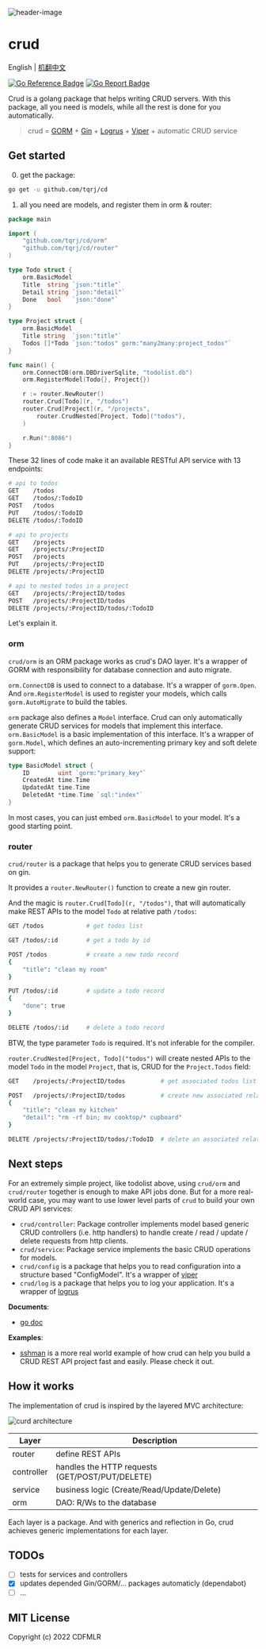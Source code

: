 ![header-image](img/header-image.png)

# crud

English | [机翻中文](README-zh_CN.md)

[![Go Reference Badge](https://pkg.go.dev/badge/github.com/tqrj/cd.svg)](https://pkg.go.dev/github.com/tqrj/cd) [![Go Report Badge](https://goreportcard.com/badge/github.com/tqrj/cd)](https://goreportcard.com/report/github.com/tqrj/cd)

Crud is a golang package that helps writing CRUD servers.
With this package, all you need is models,
while all the rest is done for you automatically.

> crud = [GORM](https://github.com/go-gorm/gorm) +
> [Gin](https://github.com/gin-gonic/gin) +
> [Logrus](https://github.com/sirupsen/logrus) +
> [Viper](https://github.com/spf13/viper) + 
> automatic CRUD service

## Get started

0. get the package:

```sh
go get -u github.com/tqrj/cd
```

1. all you need are models, and register them in orm & router:

```go
package main

import (
	"github.com/tqrj/cd/orm"
	"github.com/tqrj/cd/router"
)

type Todo struct {
	orm.BasicModel
	Title  string `json:"title"`
	Detail string `json:"detail"`
	Done   bool   `json:"done"`
}

type Project struct {
	orm.BasicModel
	Title string  `json:"title"`
	Todos []*Todo `json:"todos" gorm:"many2many:project_todos"`
}

func main() {
	orm.ConnectDB(orm.DBDriverSqlite, "todolist.db")
	orm.RegisterModel(Todo{}, Project{})

	r := router.NewRouter()
	router.Crud[Todo](r, "/todos")
	router.Crud[Project](r, "/projects",
		router.CrudNested[Project, Todo]("todos"),
	)

	r.Run(":8086")
}
```

These 32 lines of code make it an available RESTful API service with 13
endpoints:

```sh
# api to todos
GET    /todos
GET    /todos/:TodoID
POST   /todos
PUT    /todos/:TodoID
DELETE /todos/:TodoID

# api to projects
GET    /projects
GET    /projects/:ProjectID
POST   /projects
PUT    /projects/:ProjectID
DELETE /projects/:ProjectID

# api to nested todos in a project
GET    /projects/:ProjectID/todos
POST   /projects/:ProjectID/todos
DELETE /projects/:ProjectID/todos/:TodoID
```

Let's explain it.

### orm

`crud/orm` is an ORM package works as crud's DAO layer. It's a wrapper of GORM
with responsibility for database connection and auto migrate.

`orm.ConnectDB` is used to connect to a database. It's a wrapper of `gorm.Open`.
And `orm.RegisterModel` is used to register your models, which
calls `gorm.AutoMigrate` to build the tables.

`orm` package also defines a `Model` interface. Crud can only automatically
generate CRUD services for models that implement this interface.
`orm.BasicModel` is a basic implementation of this interface. It's a wrapper
of `gorm.Model`, which defines an auto-incrementing primary key and soft delete
support:

```go
type BasicModel struct {
    ID        uint `gorm:"primary_key"`
    CreatedAt time.Time
    UpdatedAt time.Time
    DeletedAt *time.Time `sql:"index"`
}
```

In most cases, you can just embed `orm.BasicModel` to your model. It's a good
starting point.

### router

`crud/router` is a package that helps you to generate CRUD services based on
gin.

It provides a `router.NewRouter()` function to create a new gin router.

And the magic is `router.Crud[Todo](r, "/todos")`, that will automatically make
REST APIs to the model `Todo` at relative path `/todos`:

```sh
GET /todos            # get todos list

GET /todos/:id        # get a todo by id

POST /todos           # create a new todo record
{
    "title": "clean my room"
}

PUT /todos/:id        # update a todo record
{
    "done": true
}

DELETE /todos/:id     # delete a todo record
```

BTW, the type parameter `Todo` is required. It's not inferable for the compiler.

`router.CrudNested[Project, Todo]("todos")` will create nested APIs to the
model `Todo` in the model `Project`, that is, CRUD for the `Project.Todos`
field:

```sh
GET    /projects/:ProjectID/todos          # get associated todos list

POST   /projects/:ProjectID/todos          # create new associated relationship
{
    "title": "clean my kitchen"
    "detail": "rm -rf bin; mv cooktop/* cupboard"
}

DELETE /projects/:ProjectID/todos/:TodoID  # delete an associated relationship
```

## Next steps

For an extremely simple project, like todolist above, using `crud/orm`
and `crud/router` together is enough to make API jobs done.
But for a more real-world case, you may want to use lower level parts of `crud`
to build your own CRUD API services:

- `crud/controller`: Package controller implements model based generic CRUD
  controllers (i.e. http handlers) to handle create / read / update / delete
  requests from http clients.
- `crud/service`: Package service implements the basic CRUD operations for
  models.
- `crud/config` is a package that helps you to read configuration into a
  structure based "ConfigModel". It's a wrapper
  of [viper](https://github.com/spf13/viper)
- `crud/log` is a package that helps you to log your application. It's a wrapper
  of [logrus](https://github.com/sirupsen/logrus)

**Documents**:

- [go doc](https://pkg.go.dev/github.com/tqrj/cd)

**Examples**:

- [sshman](https://github.com/tqrj/sshman) is a more real world example of how
  crud can help you build a CRUD REST API project fast and easily. Please check
  it out.

## How it works

The implementation of crud is inspired by the layered MVC architecture:

![curd architecture](img/crud.svg)

| Layer      | Description                                     |
|------------|-------------------------------------------------|
| router     | define REST APIs                                |
| controller | handles the HTTP requests (GET/POST/PUT/DELETE) |
| service    | business logic (Create/Read/Update/Delete)      |
| orm        | DAO: R/Ws to the database                       |

Each layer is a package. And with generics and reflection in Go,
crud achieves generic implementations for each layer.

## TODOs

- [ ] tests for services and controllers
- [x] updates depended Gin/GORM/... packages automaticly (dependabot)
- [ ] ...

## MIT License

Copyright (c) 2022 CDFMLR
